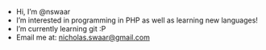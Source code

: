 - Hi, I’m @nswaar
- I’m interested in programming in PHP as well as learning new languages!
- I’m currently learning git :P
- Email me at: nicholas.swaar@gmail.com
